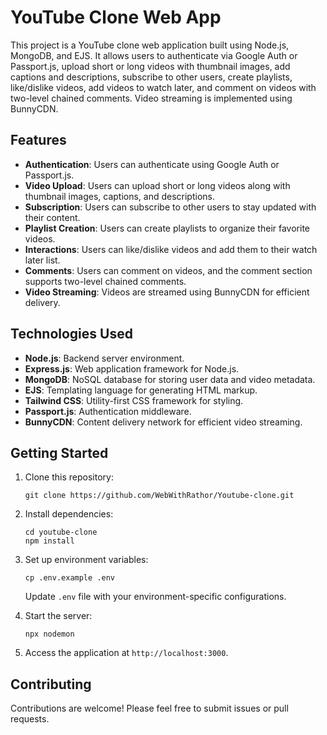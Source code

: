 # YouTube Clone Web App

This project is a YouTube clone web application built using Node.js, MongoDB, and EJS. It allows users to authenticate via Google Auth or Passport.js, upload short or long videos with thumbnail images, add captions and descriptions, subscribe to other users, create playlists, like/dislike videos, add videos to watch later, and comment on videos with two-level chained comments. Video streaming is implemented using BunnyCDN.

## Features

- **Authentication**: Users can authenticate using Google Auth or Passport.js.
- **Video Upload**: Users can upload short or long videos along with thumbnail images, captions, and descriptions.
- **Subscription**: Users can subscribe to other users to stay updated with their content.
- **Playlist Creation**: Users can create playlists to organize their favorite videos.
- **Interactions**: Users can like/dislike videos and add them to their watch later list.
- **Comments**: Users can comment on videos, and the comment section supports two-level chained comments.
- **Video Streaming**: Videos are streamed using BunnyCDN for efficient delivery.

## Technologies Used

- **Node.js**: Backend server environment.
- **Express.js**: Web application framework for Node.js.
- **MongoDB**: NoSQL database for storing user data and video metadata.
- **EJS**: Templating language for generating HTML markup.
- **Tailwind CSS**: Utility-first CSS framework for styling.
- **Passport.js**: Authentication middleware.
- **BunnyCDN**: Content delivery network for efficient video streaming.

## Getting Started

1. Clone this repository:

   ```
   git clone https://github.com/WebWithRathor/Youtube-clone.git
   ```

2. Install dependencies:

   ```
   cd youtube-clone
   npm install
   ```

3. Set up environment variables:

   ```
   cp .env.example .env
   ```

   Update `.env` file with your environment-specific configurations.

4. Start the server:

   ```
   npx nodemon
   ```

5. Access the application at `http://localhost:3000`.

## Contributing

Contributions are welcome! Please feel free to submit issues or pull requests.
